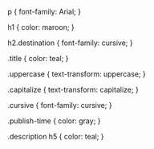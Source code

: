 p {
      font-family: Arial;
    }

h1 {
  color: maroon;
}

h2.destination {
  font-family: cursive;
}

.title {
  color: teal;
}

.uppercase {
  text-transform: uppercase;
}

.capitalize {
  text-transform: capitalize;
}

.cursive {
  font-family: cursive;
}

.publish-time {
  color: gray;
}

.description h5 {
  color: teal;
}